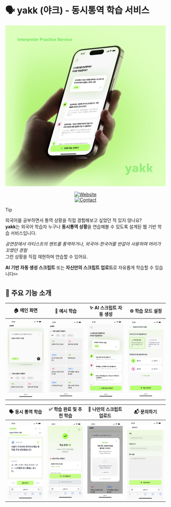 # 🗣️ yakk (야크) - 동시통역 학습 서비스

![Cover](docs/cover.png)

<div align="center">

[![Website](https://img.shields.io/badge/Homepage-000000?style=for-the-badge&logo=homeadvisor&logoColor=white)](https://yakk.kr)  
[![Contact](https://img.shields.io/badge/Contact-Email-green?style=for-the-badge&logo=gmail&logoColor=white)](mailto:yakk.learning@gmail.com)

</div>

> [!TIP]
> 외국어를 공부하면서 통역 상황을 직접 경험해보고 싶었던 적 있지 않나요?  
> **yakk**는 외국어 학습자 누구나 **동시통역 상황**을 연습해볼 수 있도록 설계된 웹 기반 학습 서비스입니다.  
>  
> *공연장에서 아티스트의 멘트를 통역하거나, 외국어-한국어를 번갈아 사용하며 머리가 꼬였던 경험*  
> 그런 상황을 직접 재현하며 연습할 수 있어요.  
>  
> **AI 기반 자동 생성 스크립트** 또는 **자신만의 스크립트 업로드**로 자유롭게 학습할 수 있습니다✏️

## 🚀 주요 기능 소개

| 🏠 메인 화면 | 🧪 예시 학습 | ✨ AI 스크립트 자동 생성 | ⚙️ 학습 모드 설정 |
|-------------|-------------|-----------------------|-------------------|
| ![메인 화면](docs/01.PNG) | ![예시 학습](docs/02.PNG) | ![AI 스크립트 자동 생성](docs/03.PNG) | ![학습 모드 설정](docs/04.PNG) |

| 🗣️ 동시 통역 학습 | ✅ 학습 완료 및 추천 학습 | 📂 나만의 스크립트 업로드 | 📬 문의하기 |
|-------------------|-----------------------------|----------------------------|------------|
| ![동시 통역 학습](docs/05.PNG) | ![학습 완료 및 추천 학습](docs/06.PNG) | ![나만의 스크립트 업로드](docs/07.PNG) | ![문의하기](docs/08.PNG) |

